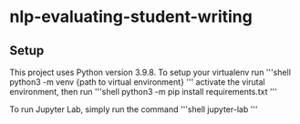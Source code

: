 # nlp-evaluating-student-writing

## Setup

This project uses Python version 3.9.8. To setup your virtualenv run
'''shell
python3 -m venv {path to virtual environment}
'''
activate the virutal environment, then run
'''shell
python3 -m pip install requirements.txt
'''

To run Jupyter Lab, simply run the command
'''shell
jupyter-lab
'''
